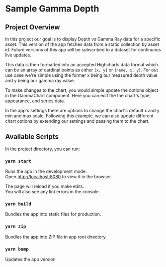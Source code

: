 # Sample Gamma Depth

## Project Overview

In this project our goal is to display Depth vs Gamma Ray data for a specific asset. This version of the app fetches data from a static collection by asset id. Future versions of this app will be subscribed to a dataset for continuous live updates.

This data is then formatted into an accepted Highcharts data format which can be an array of cardinal points as either `[x, y]` or `{name, x, y}`. For out use case we're simple using the former x being our measured depth value and y being our gamma ray value.

To make changes to the chart, you would simple update the options object in the GammaChart component. Here you can edit the the chart's type, appearance, and series data.

In the app's settings there are options to change the chart's default x and y min and max scale. Following this example, we can also update different chart options by extending our settings and passing them to the chart.

## Available Scripts

In the project directory, you can run:

### `yarn start`

Runs the app in the development mode.\
Open [http://localhost:8080](http://localhost:8080/) to view it in the browser.

The page will reload if you make edits.\
You will also see any lint errors in the console.

### `yarn build`

Bundles the app into static files for production.

### `yarn zip`

Bundles the app into ZIP file in app root directory

### `yarn bump`

Updates the app version
